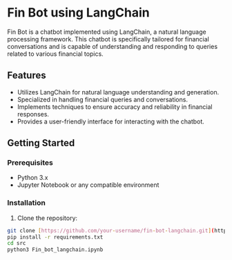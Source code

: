 # Fin Bot using LangChain

Fin Bot is a chatbot implemented using LangChain, a natural language processing framework. This chatbot is specifically tailored for financial conversations and is capable of understanding and responding to queries related to various financial topics.

## Features

- Utilizes LangChain for natural language understanding and generation.
- Specialized in handling financial queries and conversations.
- Implements techniques to ensure accuracy and reliability in financial responses.
- Provides a user-friendly interface for interacting with the chatbot.

## Getting Started

### Prerequisites

- Python 3.x
- Jupyter Notebook or any compatible environment

### Installation

1. Clone the repository:

```bash
git clone [https://github.com/your-username/fin-bot-langchain.git](https://github.com/S18-Niloy/ChatBot_langchain_CoVe.git)
pip install -r requirements.txt
cd src
python3 Fin_bot_langchain.ipynb
